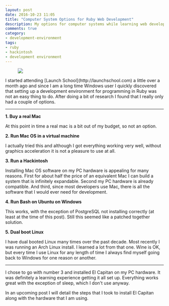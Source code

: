 ```yaml
---
layout: post
date: 2016-10-23 11:05
title: "Computer System Options for Ruby Web Development"
description: My options for computer systems while learning web development, my opinions on each and what I ultimately chose.
comments: true
category:
- development-environment
tags:
- ruby
- hackintosh
- development environment
---
```

<figure class="alignleft">
	<img src="{{ site.image }}vintagemacintosh.jpg" />
</figure>
I started attending [Launch School](http://launchschool.com) a little over a month ago and since I am a long time Windows user I quickly discovered that setting up a development environment for programming in Ruby was not an easy thing to do.  After doing a bit of research I found that I really only had a couple of options.

---

**1. Buy a real Mac**

At this point in time a real mac is a bit out of my budget, so not an option.

**2. Run Mac OS in a virtual machine**

I actually tried this and although I got everything working very well, without graphics acceleration it is not a pleasure to use at all.

**3. Run a Hackintosh**

Installing Mac OS software on my PC hardware is appealing for many reasons.
First for about half the price of an equivalent Mac I can build a system that
is infinitely expandable.  Second my PC hardware is already compatible.
And third, since most developers use Mac, there is all the software that I
would ever need for development.

**4. Run Bash on Ubuntu on Windows**

This works, with the exception of PostgreSQL not installing correctly (at least at the time of this post).  Still this seemed like a patched together solution.

**5. Dual boot Linux**

I have dual booted Linux many times over the past decade.  Most recently I was running an Arch Linux install.  I learned a lot from that one.  Wine is OK, but every time I use Linux for any length of time I always find myself going back to Windows for one reason or another.

---

I chose to go with number 3 and installed El Capitan on my PC hardware.  It was definitely a learning experience getting it all set up.  Everything works great with the exception of sleep, which I don't use anyway.

In an upcoming post I will detail the steps that I took to install El Capitan along with the hardware that I am using.

